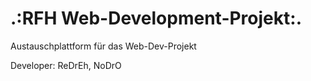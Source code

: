 .:RFH Web-Development-Projekt:.
===============================

Austauschplattform für das Web-Dev-Projekt

Developer: ReDrEh, NoDrO
